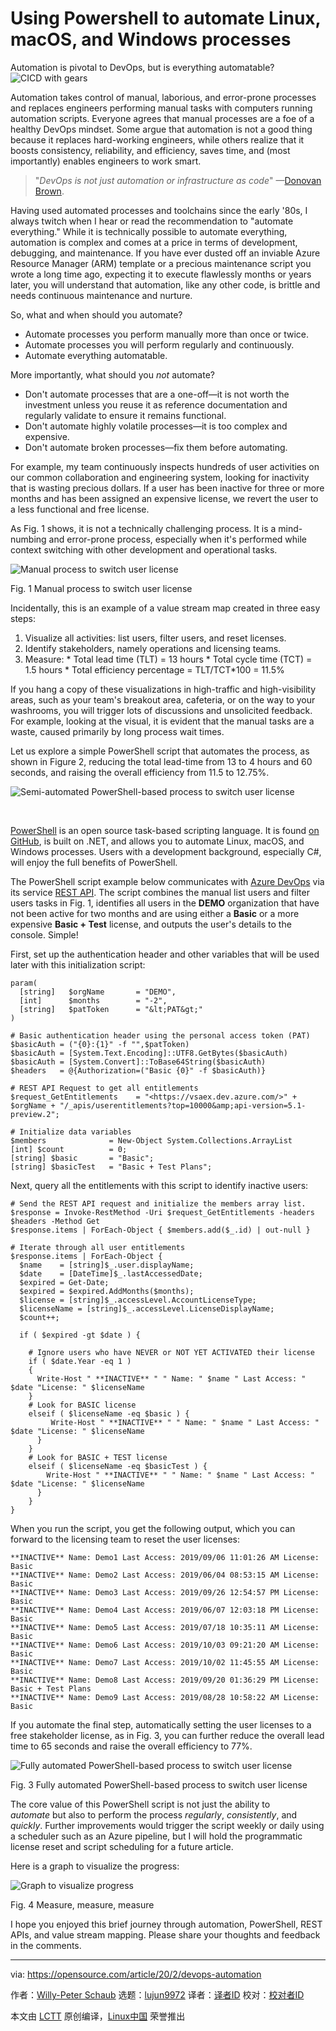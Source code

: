 [#]: collector: (lujun9972)
[#]: translator: ( )
[#]: reviewer: ( )
[#]: publisher: ( )
[#]: url: ( )
[#]: subject: (Using Powershell to automate Linux, macOS, and Windows processes)
[#]: via: (https://opensource.com/article/20/2/devops-automation)
[#]: author: (Willy-Peter Schaub https://opensource.com/users/wpschaub)

Using Powershell to automate Linux, macOS, and Windows processes
======
Automation is pivotal to DevOps, but is everything automatable?
![CICD with gears][1]

Automation takes control of manual, laborious, and error-prone processes and replaces engineers performing manual tasks with computers running automation scripts. Everyone agrees that manual processes are a foe of a healthy DevOps mindset. Some argue that automation is not a good thing because it replaces hard-working engineers, while others realize that it boosts consistency, reliability, and efficiency, saves time, and (most importantly) enables engineers to work smart.

> "_DevOps is not just automation or infrastructure as code_" —[Donovan Brown][2].

Having used automated processes and toolchains since the early '80s, I always twitch when I hear or read the recommendation to "automate everything." While it is technically possible to automate everything, automation is complex and comes at a price in terms of development, debugging, and maintenance. If you have ever dusted off an inviable Azure Resource Manager (ARM) template or a precious maintenance script you wrote a long time ago, expecting it to execute flawlessly months or years later, you will understand that automation, like any other code, is brittle and needs continuous maintenance and nurture.

So, what and when should you automate?

  * Automate processes you perform manually more than once or twice.
  * Automate processes you will perform regularly and continuously.
  * Automate everything automatable.



More importantly, what should you _not_ automate?

  * Don't automate processes that are a one-off—it is not worth the investment unless you reuse it as reference documentation and regularly validate to ensure it remains functional.
  * Don't automate highly volatile processes—it is too complex and expensive.
  * Don't automate broken processes—fix them before automating.



For example, my team continuously inspects hundreds of user activities on our common collaboration and engineering system, looking for inactivity that is wasting precious dollars. If a user has been inactive for three or more months and has been assigned an expensive license, we revert the user to a less functional and free license.

As Fig. 1 shows, it is not a technically challenging process. It is a mind-numbing and error-prone process, especially when it's performed while context switching with other development and operational tasks.

![Manual process to switch user license][3]

Fig. 1 Manual process to switch user license

Incidentally, this is an example of a value stream map created in three easy steps:

  1. Visualize all activities: list users, filter users, and reset licenses.
  2. Identify stakeholders, namely operations and licensing teams.
  3. Measure:
    * Total lead time (TLT) = 13 hours
    * Total cycle time (TCT) = 1.5 hours
    * Total efficiency percentage = TLT/TCT*100 = 11.5%



If you hang a copy of these visualizations in high-traffic and high-visibility areas, such as your team's breakout area, cafeteria, or on the way to your washrooms, you will trigger lots of discussions and unsolicited feedback. For example, looking at the visual, it is evident that the manual tasks are a waste, caused primarily by long process wait times.

Let us explore a simple PowerShell script that automates the process, as shown in Figure 2, reducing the total lead-time from 13 to 4 hours and 60 seconds, and raising the overall efficiency from 11.5 to 12.75%.

![Semi-automated PowerShell-based process to switch user license][4]

 

[PowerShell][5] is an open source task-based scripting language. It is found [on GitHub][6], is built on .NET, and allows you to automate Linux, macOS, and Windows processes. Users with a development background, especially C#, will enjoy the full benefits of PowerShell.

The PowerShell script example below communicates with [Azure DevOps][7] via its service [REST API][8]. The script combines the manual list users and filter users tasks in Fig. 1, identifies all users in the **DEMO** organization that have not been active for two months and are using either a **Basic** or a more expensive **Basic + Test** license, and outputs the user's details to the console. Simple!

First, set up the authentication header and other variables that will be used later with this initialization script:


```
param(
  [string]   $orgName       = "DEMO",
  [int]      $months        = "-2",
  [string]   $patToken      = "&lt;PAT&gt;"
)

# Basic authentication header using the personal access token (PAT)
$basicAuth = ("{0}:{1}" -f "",$patToken)
$basicAuth = [System.Text.Encoding]::UTF8.GetBytes($basicAuth)
$basicAuth = [System.Convert]::ToBase64String($basicAuth)
$headers   = @{Authorization=("Basic {0}" -f $basicAuth)}

# REST API Request to get all entitlements
$request_GetEntitlements    = "<https://vsaex.dev.azure.com/>" + $orgName + "/_apis/userentitlements?top=10000&amp;api-version=5.1-preview.2";

# Initialize data variables
$members              = New-Object System.Collections.ArrayList
[int] $count          = 0;
[string] $basic       = "Basic";
[string] $basicTest   = "Basic + Test Plans";
```

Next, query all the entitlements with this script to identify inactive users:


```
# Send the REST API request and initialize the members array list.
$response = Invoke-RestMethod -Uri $request_GetEntitlements -headers $headers -Method Get
$response.items | ForEach-Object { $members.add($_.id) | out-null }

# Iterate through all user entitlements
$response.items | ForEach-Object {
  $name    = [string]$_.user.displayName;
  $date    = [DateTime]$_.lastAccessedDate;
  $expired = Get-Date;
  $expired = $expired.AddMonths($months);
  $license = [string]$_.accessLevel.AccountLicenseType;
  $licenseName = [string]$_.accessLevel.LicenseDisplayName;
  $count++;

  if ( $expired -gt $date ) {

    # Ignore users who have NEVER or NOT YET ACTIVATED their license
    if ( $date.Year -eq 1 )
    {
      Write-Host " **INACTIVE** " " Name: " $name " Last Access: " $date "License: " $licenseName
    }
    # Look for BASIC license
    elseif ( $licenseName -eq $basic ) {
         Write-Host " **INACTIVE** " " Name: " $name " Last Access: " $date "License: " $licenseName
      }
    }
    # Look for BASIC + TEST license
    elseif ( $licenseName -eq $basicTest ) {
        Write-Host " **INACTIVE** " " Name: " $name " Last Access: " $date "License: " $licenseName
      }
    }
}
```

When you run the script, you get the following output, which you can forward to the licensing team to reset the user licenses:


```
**INACTIVE** Name: Demo1 Last Access: 2019/09/06 11:01:26 AM License: Basic
**INACTIVE** Name: Demo2 Last Access: 2019/06/04 08:53:15 AM License: Basic
**INACTIVE** Name: Demo3 Last Access: 2019/09/26 12:54:57 PM License: Basic
**INACTIVE** Name: Demo4 Last Access: 2019/06/07 12:03:18 PM License: Basic
**INACTIVE** Name: Demo5 Last Access: 2019/07/18 10:35:11 AM License: Basic
**INACTIVE** Name: Demo6 Last Access: 2019/10/03 09:21:20 AM License: Basic
**INACTIVE** Name: Demo7 Last Access: 2019/10/02 11:45:55 AM License: Basic
**INACTIVE** Name: Demo8 Last Access: 2019/09/20 01:36:29 PM License: Basic + Test Plans
**INACTIVE** Name: Demo9 Last Access: 2019/08/28 10:58:22 AM License: Basic
```

If you automate the final step, automatically setting the user licenses to a free stakeholder license, as in Fig. 3, you can further reduce the overall lead time to 65 seconds and raise the overall efficiency to 77%.

![Fully automated PowerShell-based process to switch user license][9]

Fig. 3 Fully automated PowerShell-based process to switch user license

The core value of this PowerShell script is not just the ability to _automate_ but also to perform the process _regularly_, _consistently_, and _quickly_. Further improvements would trigger the script weekly or daily using a scheduler such as an Azure pipeline, but I will hold the programmatic license reset and script scheduling for a future article.

Here is a graph to visualize the progress:

![Graph to visualize progress][10]

Fig. 4 Measure, measure, measure

I hope you enjoyed this brief journey through automation, PowerShell, REST APIs, and value stream mapping. Please share your thoughts and feedback in the comments.

--------------------------------------------------------------------------------

via: https://opensource.com/article/20/2/devops-automation

作者：[Willy-Peter Schaub][a]
选题：[lujun9972][b]
译者：[译者ID](https://github.com/译者ID)
校对：[校对者ID](https://github.com/校对者ID)

本文由 [LCTT](https://github.com/LCTT/TranslateProject) 原创编译，[Linux中国](https://linux.cn/) 荣誉推出

[a]: https://opensource.com/users/wpschaub
[b]: https://github.com/lujun9972
[1]: https://opensource.com/sites/default/files/styles/image-full-size/public/lead-images/cicd_continuous_delivery_deployment_gears.png?itok=kVlhiEkc (CICD with gears)
[2]: http://www.donovanbrown.com/post/what-is-devops
[3]: https://opensource.com/sites/default/files/uploads/devops_quest_to_automate_1.png (Manual process to switch user license)
[4]: https://opensource.com/sites/default/files/uploads/the_devops_quest_to_automate_everything_automatable_using_powershell_picture_2.png (Semi-automated PowerShell-based process to switch user license)
[5]: https://opensource.com/article/19/8/variables-powershell
[6]: https://github.com/powershell/powershell
[7]: https://docs.microsoft.com/en-us/azure/devops/user-guide/what-is-azure-devops?view=azure-devops
[8]: https://docs.microsoft.com/en-us/rest/api/azure/devops/?view=azure-devops-rest-5.1
[9]: https://opensource.com/sites/default/files/uploads/devops_quest_to_automate_3.png (Fully automated PowerShell-based process to switch user license)
[10]: https://opensource.com/sites/default/files/uploads/devops_quest_to_automate_4.png (Graph to visualize progress)
